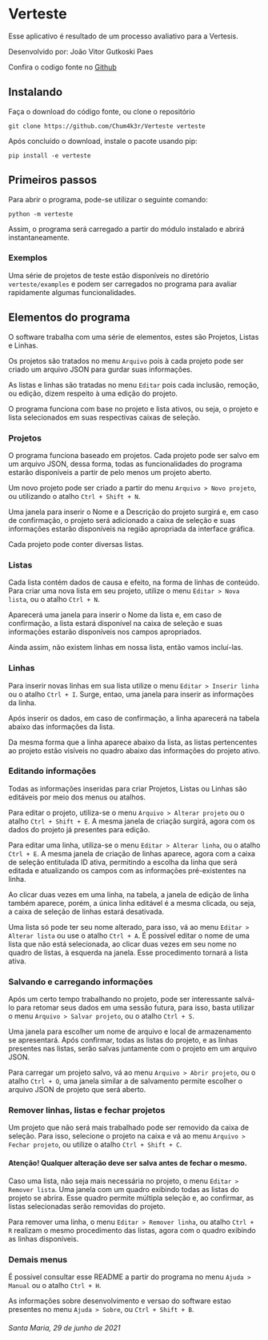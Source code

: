 # Verteste


Esse aplicativo é resultado de um processo avaliativo para a Vertesis.

Desenvolvido por: João Vitor Gutkoski Paes

Confira o codigo fonte no [Github](https://github.com/Chum4k3r/Verteste)


## Instalando

Faça o download do código fonte, ou clone o repositório

```
git clone https://github.com/Chum4k3r/Verteste verteste
```

Após concluído o download, instale o pacote usando pip:

```
pip install -e verteste
```


## Primeiros passos

Para abrir o programa, pode-se utilizar o seguinte comando:

```
python -m verteste
```

Assim, o programa será carregado a partir do módulo instalado e abrirá instantaneamente.

### Exemplos

Uma série de projetos de teste estão disponíveis no diretório `verteste/examples` e podem ser carregados no programa
para avaliar rapidamente algumas funcionalidades.


## Elementos do programa

O software trabalha com uma série de elementos, estes são Projetos, Listas e Linhas.

Os projetos são tratados no menu `Arquivo` pois à cada projeto pode ser criado um arquivo JSON para gurdar suas informações.

As listas e linhas são tratadas no menu `Editar` pois cada inclusão, remoção, ou edição, dizem respeito à uma edição do projeto.

O programa funciona com base no projeto e lista ativos, ou seja, o projeto e lista selecionados em suas respectivas caixas de seleção.


### Projetos

O programa funciona baseado em projetos. Cada projeto pode ser salvo em um arquivo JSON,
dessa forma, todas as funcionalidades do programa estarão disponíveis a partir de pelo menos um projeto aberto.

Um novo projeto pode ser criado a partir do menu `Arquivo > Novo projeto`, ou utilizando o atalho `Ctrl + Shift + N`.

Uma janela para inserir o Nome e a Descrição do projeto surgirá e, em caso de confirmação,
o projeto será adicionado a caixa de seleção e suas informações estarão disponíveis na região apropriada da interface gráfica.

Cada projeto pode conter diversas listas.


### Listas

Cada lista contém dados de causa e efeito, na forma de linhas de conteúdo.
Para criar uma nova lista em seu projeto, utilize o menu `Editar > Nova lista`, ou o atalho `Ctrl + N`.

Aparecerá uma janela para inserir o Nome da lista e, em caso de confirmação, a lista estará disponível na caixa de seleção
e suas informações estarão disponíveis nos campos apropriados.

Ainda assim, não existem linhas em nossa lista, então vamos incluí-las.


### Linhas

Para inserir novas linhas em sua lista utilize o menu `Editar > Inserir linha` ou o atalho `Ctrl + I`.
Surge, entao, uma janela para inserir as informações da linha.

Após inserir os dados, em caso de confirmação, a linha aparecerá na tabela abaixo das informações da lista.

Da mesma forma que a linha aparece abaixo da lista, as listas pertencentes ao projeto estão visíveis
no quadro abaixo das informações do projeto ativo.


### Editando informações

Todas as informações inseridas para criar Projetos, Listas ou Linhas são editáveis por meio dos menus ou atalhos.

Para editar o projeto, utiliza-se o menu `Arquivo > Alterar projeto` ou o atalho `Ctrl + Shift + E`. A mesma janela de criação
surgirá, agora com os dados do projeto já presentes para edição.

Para editar uma linha, utiliza-se o menu `Editar > Alterar linha`, ou o atalho `Ctrl + E`. A mesma janela de criação de linhas aparece,
agora com a caixa de seleção entitulada ID ativa, permitindo a escolha da linha que será editada e atualizando os campos
com as informações pré-existentes na linha.

Ao clicar duas vezes em uma linha, na tabela, a janela de edição de linha também aparece, porém, a única linha editável é a mesma clicada,
ou seja, a caixa de seleção de linhas estará desativada.

Uma lista só pode ter seu nome alterado, para isso, vá ao menu `Editar > Alterar lista` ou use o atalho `Ctrl + A`.
É possível editar o nome de uma lista que não está selecionada, ao clicar duas vezes em seu nome no quadro de listas, à esquerda na janela.
Esse procedimento tornará a lista ativa.


### Salvando e carregando informações

Após um certo tempo trabalhando no projeto, pode ser interessante salvá-lo para retomar seus dados em uma sessão futura, para isso,
basta utilizar o menu `Arquivo > Salvar projeto`, ou o atalho `Ctrl + S`.

Uma janela para escolher um nome de arquivo e local de armazenamento se apresentará. Após confirmar, todas as listas do projeto,
e as linhas presentes nas listas, serão salvas juntamente com o projeto em um arquivo JSON.

Para carregar um projeto salvo, vá ao menu `Arquivo > Abrir projeto`, ou o atalho `Ctrl + O`, uma janela similar a de salvamento
permite escolher o arquivo JSON de projeto que será aberto.


### Remover linhas, listas e fechar projetos

Um projeto que não será mais trabalhado pode ser removido da caixa de seleção. Para isso, selecione o projeto na caixa e vá ao menu
`Arquivo > Fechar projeto`, ou utilize o atalho `Ctrl + Shift + C`.

#### **Atenção! Qualquer alteração deve ser salva antes de fechar o mesmo.**

Caso uma lista, não seja mais necessária no projeto, o menu `Editar > Remover lista`. Uma janela com um quadro exibindo todas as listas
do projeto se abrira. Esse quadro permite múltipla seleção e, ao confirmar, as listas selecionadas serão removidas do projeto.

Para remover uma linha, o menu `Editar > Remover linha`, ou atalho `Ctrl + R` realizam o mesmo procedimento das listas, agora com o quadro
exibindo as linhas disponíveis.


### Demais menus

É possível consultar esse README a partir do programa no menu `Ajuda > Manual` ou o atalho `Ctrl + H`.

As informações sobre desenvolvimento e versao do software estao presentes no menu `Ajuda > Sobre`, ou `Ctrl + Shift + B`.




###### Santa Maria, 29 de junho de 2021

